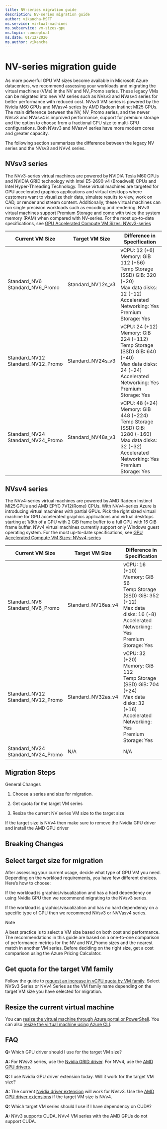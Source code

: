 ```yaml
---
title: NV-series migration guide
description: NV-series migration guide
author: vikancha-MSFT
ms.service: virtual-machines
ms.subservice: vm-sizes-gpu
ms.topic: conceptual
ms.date: 01/12/2020
ms.author: vikancha
---
```

#  NV-series migration guide 

As more powerful GPU VM sizes  become available in Microsoft Azure datacenters, we recommend assessing your workloads and migrating the virtual machines (VMs) in the NV and NV_Promo series. These legacy VMs can be migrated into new VM series such as NVsv3 and NVasv4 series for better performance with reduced cost. NVsv3 VM series is powered by the Nvidia M60 GPUs and NVasv4 series by AMD Radeon Instinct MI25 GPUs.  The main difference between the NV, NV_Promo series, and the newer NVsv3 and NVasv4 is improved performance, support for premium storage and the option to choose from a fractional GPU size to multi-GPU configurations. Both NVsv3 and NVasv4 series have more modern cores and greater capacity.  

The following section summarizes the difference between the legacy NV series and the NVsv3 and NVv4  series.
 
 ## NVsv3 series 

The NVv3-series virtual machines are powered by NVIDIA Tesla M60 GPUs and NVIDIA GRID technology with Intel E5-2690 v4 (Broadwell) CPUs and Intel Hyper-Threading Technology. These virtual machines are targeted for GPU accelerated graphics applications and virtual desktops where customers want to visualize their data, simulate results to view, work on CAD, or render and stream content. Additionally, these virtual machines can run single precision workloads such as encoding and rendering. NVv3 virtual machines support Premium Storage and come with twice the system memory (RAM) when compared with NV-series. For the most up-to-date specifications, see [GPU Accelerated Compute VM Sizes: NVsv3-series](nvv3-series.md)

| Current VM Size | Target VM Size | Difference in Specification  |
|---|---|---|
|Standard_NV6 <br> Standard_NV6_Promo |Standard_NV12s_v3  | vCPU: 12 (+6) <br> Memory: GiB 112 (+56) <br> Temp Storage (SSD) GiB: 320 (-20) <br> Max data disks: 12 (-12) <br> Accelerated Networking: Yes <br> Premium Storage: Yes  |
|Standard_NV12 <br> Standard_NV12_Promo |Standard_NV24s_v3  | vCPU: 24 (+12) <br>Memory: GiB 224 (+112) <br>Temp Storage (SSD) GiB: 640 (-40)<br>Max data disks: 24 (-24)<br>Accelerated Networking: Yes <br>Premium Storage: Yes   |
|Standard_NV24 <br> Standard_NV24_Promo |Standard_NV48s_v3  | vCPU: 48 (+24) <br>Memory: GiB 448 (+224) <br>Temp Storage (SSD) GiB: 1280 (-160) <br>Max data disks: 32 (-32) <br>Accelerated Networking: Yes <br>Premium Storage: Yes   |

## NVsv4 series 

The NVv4-series virtual machines are powered by AMD Radeon Instinct MI25 GPUs and AMD EPYC 7V12(Rome) CPUs. With NVv4-series Azure is introducing virtual machines with partial GPUs. Pick the right sized virtual machine for GPU accelerated graphics applications and virtual desktops starting at 1/8th of a GPU with 2 GiB frame buffer to a full GPU with 16 GiB frame buffer. NVv4 virtual machines currently support only Windows guest operating system. For the most up-to-date specifications, see [GPU Accelerated Compute VM Sizes: NVsv4-series](nvv4-series.md)

| Current VM Size | Target VM Size | Difference in Specification  |
|---|---|---|
|Standard_NV6 <br> Standard_NV6_Promo |Standard_NV16as_v4  | vCPU: 16 (+10) <br>Memory: GiB 56  <br>Temp Storage (SSD) GiB: 352 (+12) <br>Max data disks: 16 (-8) <br>Accelerated Networking: Yes <br>Premium Storage: Yes   |
|Standard_NV12 <br> Standard_NV12_Promo |Standard_NV32as_v4  | vCPU: 32 (+20) <br>Memory: GiB 112 <br>Temp Storage (SSD) GiB: 704 (+24) <br>Max data disks: 32 (+16)<br>Accelerated Networking: Yes <br>Premium Storage: Yes   |
|Standard_NV24 <br> Standard_NV24_Promo |N/A  | N/A  |

## Migration Steps 
 

General Changes 

1. Choose a series and size for migration. 

2. Get quota for the target VM series 

3. Resize the current NV series VM size to the target size 

  If the target size is NVv4 then make sure to remove the Nvidia GPU driver and install the AMD GPU driver 
  
## Breaking Changes 

## Select target size for migration 
After assessing your current usage, decide what type of GPU VM you need. Depending on the workload requirements, you have few different choices. Here’s how to choose:  

If the workload is graphics/visualization and has a hard dependency on using Nvidia GPU then we recommend migrating to the NVsv3 series.  

If the workload is graphics/visualization and has no hard dependency on a specific type of GPU then we recommend NVsv3 or NVVasv4 series. 
> [!Note]
>A best practice is to select a VM size based on both cost and performance. 
>The recommendations in this guide are based on a one-to-one comparison of performance metrics for the NV and NV_Promo sizes and the nearest match in another VM series.
>Before deciding on the right size, get a cost comparison using the Azure Pricing Calculator.

## Get quota for the target VM family 

Follow the guide to [request an increase in vCPU quota by VM family](../azure-portal/supportability/per-vm-quota-requests.md). Select NVSv3 Series or NVv4 Series as the VM family name depending on the target VM size you have selected for migration.
## Resize the current virtual machine
You can [resize the virtual machine through Azure portal or PowerShell](./windows/resize-vm.md). You can also [resize the virtual machine using Azure CLI](./linux/change-vm-size.md). 

## FAQ
**Q:** Which GPU driver should I use for the target VM size? 

**A:** For NVsv3 series, use the [Nvidia GRID driver](./windows/n-series-driver-setup.md). For NVv4, use the [AMD GPU drivers](./windows/n-series-amd-driver-setup.md). 

**Q:** I use Nvidia GPU driver extension today. Will it work for the target VM size? 

**A:** The current [Nvidia driver extension](./extensions/hpccompute-gpu-windows.md) will work for NVsv3. Use the [AMD GPU driver extensions](./extensions/hpccompute-amd-gpu-windows.md) if the target VM size is NVv4. 
       
**Q:** Which target VM series should I use if I have dependency on CUDA? 

 **A:** NVv3 supports CUDA. NVv4 VM series with the AMD GPUs do not support CUDA.  
